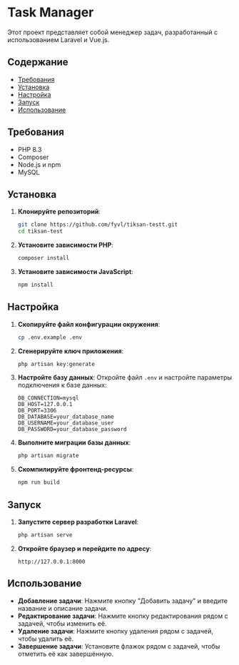 # Task Manager

Этот проект представляет собой менеджер задач, разработанный с использованием Laravel и Vue.js.

## Содержание

- [Требования](#требования)
- [Установка](#установка)
- [Настройка](#настройка)
- [Запуск](#запуск)
- [Использование](#использование)

## Требования

- PHP 8.3
- Composer
- Node.js и npm
- MySQL

## Установка

1. **Клонируйте репозиторий**:
    ```bash
    git clone https://github.com/fyvl/tiksan-testt.git
    cd tiksan-test
    ```

2. **Установите зависимости PHP**:
    ```bash
    composer install
    ```

3. **Установите зависимости JavaScript**:
    ```bash
    npm install
    ```

## Настройка

1. **Скопируйте файл конфигурации окружения**:
    ```bash
    cp .env.example .env
    ```

2. **Сгенерируйте ключ приложения**:
    ```bash
    php artisan key:generate
    ```

3. **Настройте базу данных**:
    Откройте файл `.env` и настройте параметры подключения к базе данных:
    ```env
    DB_CONNECTION=mysql
    DB_HOST=127.0.0.1
    DB_PORT=3306
    DB_DATABASE=your_database_name
    DB_USERNAME=your_database_user
    DB_PASSWORD=your_database_password
    ```

4. **Выполните миграции базы данных**:
    ```bash
    php artisan migrate
    ```

5. **Скомпилируйте фронтенд-ресурсы**:
    ```bash
    npm run build
    ```

## Запуск

1. **Запустите сервер разработки Laravel**:
    ```bash
    php artisan serve
    ```

2. **Откройте браузер и перейдите по адресу**:
    ```
    http://127.0.0.1:8000
    ```

## Использование

- **Добавление задачи**: Нажмите кнопку "Добавить задачу" и введите название и описание задачи.
- **Редактирование задачи**: Нажмите кнопку редактирования рядом с задачей, чтобы изменить её.
- **Удаление задачи**: Нажмите кнопку удаления рядом с задачей, чтобы удалить её.
- **Завершение задачи**: Установите флажок рядом с задачей, чтобы отметить её как завершённую.
